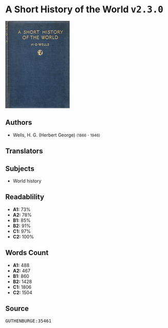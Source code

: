 # A Short History of the World <kbd>v2.3.0</kbd>

![](./cover.medium.jpg "")

## Authors


 - Wells, H. G. (Herbert George) <small>(1866 - 1946)</small>

## Translators



## Subjects


 - World history

## Readablility


 - **A1:** 73%
 - **A2:** 78%
 - **B1:** 85%
 - **B2:** 91%
 - **C1:** 97%
 - **C2:** 100%

## Words Count


 - **A1:** 488
 - **A2:** 467
 - **B1:** 860
 - **B2:** 1428
 - **C1:** 1806
 - **C2:** 1504

## Source


<kbd>GUTHENBURGE:35461</kbd>
